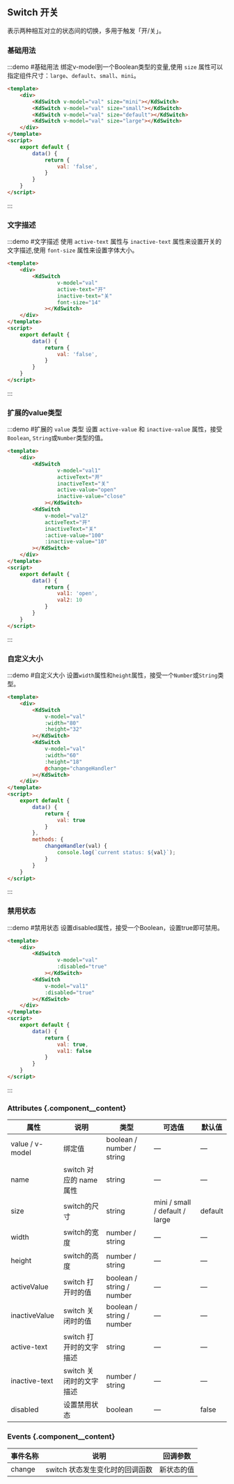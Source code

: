## Switch 开关
表示两种相互对立的状态间的切换，多用于触发「开/关」。

### 基础用法

:::demo #基础用法 绑定v-model到一个Boolean类型的变量,使用 `size` 属性可以指定组件尺寸：`large`、`default`、`small`、`mini`。

```html
<template>
    <div>
        <KdSwitch v-model="val" size="mini"></KdSwitch>
        <KdSwitch v-model="val" size="small"></KdSwitch>
        <KdSwitch v-model="val" size="default"></KdSwitch>
        <KdSwitch v-model="val" size="large"></KdSwitch>
    </div>
</template>
<script>
    export default {
        data() {
            return {
                val: 'false',
            }
        }
    }
</script>
```
:::

### 文字描述

:::demo #文字描述 使用 `active-text` 属性与 `inactive-text` 属性来设置开关的文字描述,使用 `font-size` 属性来设置字体大小。

```html
<template>
    <div>
        <KdSwitch
                v-model="val"
                active-text="开"
                inactive-text="关"
                font-size="14"
            ></KdSwitch>
    </div>
</template>
<script>
    export default {
        data() {
            return {
                val: 'false',
            }
        }
    }
</script>
```
:::

### 扩展的value类型

:::demo #扩展的 `value` 类型 设置 `active-value` 和 `inactive-value` 属性，接受`Boolean`, `String`或`Number`类型的值。

```html
<template>
    <div>
        <KdSwitch
                v-model="val1"
                activeText="开"
                inactiveText="关"
                active-value="open"
                inactive-value="close"
            ></KdSwitch>
        <KdSwitch
            v-model="val2"
            activeText="开"
            inactiveText="关"
            :active-value="100"
            :inactive-value="10"
        ></KdSwitch>
    </div>
</template>
<script>
    export default {
        data() {
            return {
                val1: 'open',
                val2: 10
            }
        }
    }
</script>
```
:::

### 自定义大小

:::demo #自定义大小 设置`width`属性和`height`属性，接受一个`Number`或`String`类型。

```html
<template>
    <div>
        <KdSwitch
            v-model="val"
            :width="80"
            :height="32"
        ></KdSwitch>
        <KdSwitch
            v-model="val"
            :width="60"
            :height="18"
            @change="changeHandler"
        ></KdSwitch>
    </div>
</template>
<script>
    export default {
        data() {
            return {
                val: true
            }
        },
        methods: {
            changeHandler(val) {
                console.log(`current status: ${val}`);
            }
        }
    }
</script>
```
:::

### 禁用状态

:::demo #禁用状态 设置disabled属性，接受一个Boolean，设置true即可禁用。

```html
<template>
    <div>
        <KdSwitch
                v-model="val"
                :disabled="true"
            ></KdSwitch>
        <KdSwitch
            v-model="val1"
            :disabled="true"
        ></KdSwitch>
    </div>
</template>
<script>
    export default {
        data() {
            return {
                val: true,
                val1: false
            }
        }
    }
</script>
```
:::
### Attributes {.component__content}
| 属性      | 说明    | 类型      | 可选值       | 默认值   |
|---------- |-------- |---------- |-------------  |-------- |
| value / v-model | 绑定值                   | boolean / number / string | —         |  —
| name           | switch 对应的 name属性     | string                    |  —       |  —
| size           | switch的尺寸              | string                    | mini / small / default / large |     default    
| width          | switch的宽度              | number / string           |     —     |    —   
| height         | switch的高度              | number / string           |     —     |    —   
| activeValue    | switch 打开时的值          | boolean / string / number |     —     |    —   
| inactiveValue  | switch 关闭时的值          | boolean / string / number |     —     |    —   
| active-text    | switch 打开时的文字描述     | string	                 |     —     |   —
| inactive-text  | switch 关闭时的文字描述      | number / string           |     —     |    —   
| disabled  | 设置禁用状态   | boolean  |     —     |    false   |

### Events {.component__content}
| 事件名称      | 说明    | 回调参数 |
|---------- |-------- |---------- |
| change | switch 状态发生变化时的回调函数 | 新状态的值